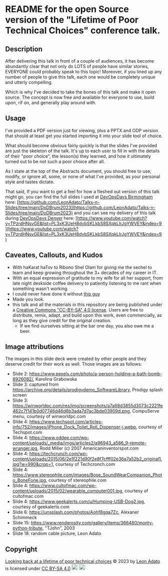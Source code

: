 # README for the open Source version of the "Lifetime of Poor Technical Choices" conference talk.

## Description
After delivering this talk in front of a couple of audiences, it has become abundantly clear that not only do LOTS of people have similar stories, EVERYONE could probably speak to this topic! Moreover, if you lined up any number of people to give this talk, each one would be completely unique and utterly compelling.

Which is why I've decided to take the bones of this talk and make it open source. The concept is now free and available for everyone to use, build upon, rif on, and generally play around with.

## Usage
I've provided a PDF version just for viewing, plus a PPTX and ODP version that should at least get you started importing it into your slide tool of choice.

What should become obvious fairly quickly is that the slides I've provided are just the skeleton of the talk. It's up to each user to fill in with the details of their "poor choice", the lesson(s) they learned, and how it ultimately turned out to be not such a poor choice after all.

As I state at the top of the Abstracts document, you should free to use, modify, or ignore all, some, or none of what I've provided, as your personal style and tastes dictate. 

That said, If you want to get a feel for how a fleshed out version of this talk might go, you can find the full slides I used at [DevOpsDays Birmingham](https://devopsdays.org/events/2023-birmingham-uk/welcome/) here: [https://github.com/LeonAdato/Talks-n-Slides/tree/main/DoDBrum2023](https://github.com/LeonAdato/Talks-n-Slides/tree/main/DoDBrum2023) and you can see my delivery of this talk during [DevOpsDays Denver](https://devopsdays.org/events/2023-denver/welcome/) here: [https://www.youtube.com/watch?v=TPzrdHNsvGE&list=PL3xK3UeH8dybSKLkbS8SXqkLIrJgYWVEY&index=9](https://www.youtube.com/watch?v=TPzrdHNsvGE&list=PL3xK3UeH8dybSKLkbS8SXqkLIrJgYWVEY&index=9)

## Caveates, Callouts, and Kudos
 - With haKarat haTov to Ribono Shel Olam for giving me the sechel to learn and keep growing throughout the 3+ decades of my career in IT.
 - With an equal expression of gratitude to my wife for all her support, from late night deskside coffee delivery to patiently listening to me rant when something wasn't working.
 - I could never have done it without [this guy](https://www.instagram.com/p/BgSlRglAKBn/)
 - Made you look.
 - this talk and all the materials in this repository are being published under a [Creative Commons "CC-BY-SA" 4.0 license](http://creativecommons.org/licenses/by-sa/4.0/). Users are free to distribute, remix, adapt, and build upon this work, even commercially, as long as they give credit for the original creation.
     - If we find ourselves sitting at the bar one day, you also owe me a beer.

## Image attributions
The images in this slide deck were created by other people and they deserve credit for their work as well. Those images are as follows:

 - Slide 2: https://www.pexels.com/photo/a-person-holding-a-bath-bomb-8926082/, Karolina Grabowska
 - Slide 3: captured from https://archive.org/details/prodigydemo_SoftwareLibrary, Prodigy splash screen
 - Slide 3: https://winworldpc.com/res/img/screenshots/a7a68d3855d3073c2221fe462c7f141b0d07746d46d6b3ada7d7ac3bde03909d.png, CompuServe menu, courtesy of winworldpc.com
 - Slide 4: https://www.techspot.com/articles-info/752/images/iPhone_Dock_Toilet_Roll_Dispenser-j.webp, courtesy of Techspot.com
 - Slide 4: https://www.oddee.com/wp-content/uploads/_media/imgs/articles2/a96943_a586_9-remote-wranger.jpg, Rodd Miller (c) 2007 Americaninventorspot.com
 - Slide 4: https://techcrunch.com/wp-content/uploads/2015/06/2e1f221d90f2e8f7cfff02e36a7a52b2_original1.jpg?w=990&crop=1, courtesy of Techcronch.com
 - Slide 4: https://www.stereophile.com/images/Bose_SoundWearCompanion_Photo_BoneFone.jpg, courtesy of stereophile.com
 - Slide 4: https://www.cultofmac.com/wp-content/uploads/2015/02/wearable_computer001.jpg, courtesy of cultofmac.com
 - Slide 4: https://www.geekalerts.com/u/Humping-USB-Dog2.jpg, courtesy of geekalerts.com
 - Slide 6: https://unsplash.com/photos/Aohf8gqa7Zc, Alexaner Schimmeck
 - Slide 15: https://www.renderosity.com/gallery/items/366480/monty-python-tribute, "TJohn", 2003
 - Slide 18: random cable picture, Leon Adato


## Copyright
[Looking back at a lifetime of poor technical choices](https://github.com/LeonAdato/os_poor-tech-choices) © 2023 by [Leon Adato](https://adatosystems.com/) is licensed under [CC BY-SA 4.0](http://creativecommons.org/licenses/by-sa/4.0/?ref=chooser-v1) <img src="https://chooser-beta.creativecommons.org/img/cc-logo.f0ab4ebe.svg" alt="cc logo" width="20"/>  <img src="https://chooser-beta.creativecommons.org/img/cc-by.21b728bb.svg" alt="BY-SA logo" width="20"/>
